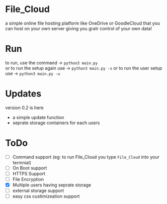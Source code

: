 # File_Cloud
a simple online file hosting platform like OneDrive or GoodleCloud that you can host on your own server giving you gratr control of your own data!

# Run
to run, use the command -> `python3 main.py`   
or to run the setup again use -> `python3 main.py -s`
or to run the user setup use -> `python3 main.py -u`   

# Updates
version 0.2 is here   
- a simple update function
- seprate storage containers for each users

# ToDo
- [ ] Command support (eg: to run File_Cloud you type `File_Cloud` into your termnial)
- [ ] On Boot support
- [ ] HTTPS Support
- [ ] File Encryption
- [X] Multiple users having seprate storage 
- [ ] external storage support
- [ ] easy css custimizeation support
